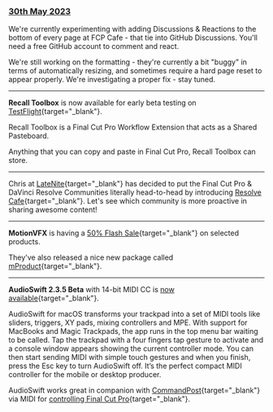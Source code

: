 ### [30th May 2023](/news/20230530)

We're currently experimenting with adding Discussions & Reactions to the bottom of every page at FCP Cafe - that tie into GitHub Discussions. You'll need a free GitHub account to comment and react.

We're still working on the formatting - they're currently a bit "buggy" in terms of automatically resizing, and sometimes require a hard page reset to appear properly. We're investigating a proper fix - stay tuned.

---

**Recall Toolbox** is now available for early beta testing on [TestFlight](https://recalltoolbox.io){target="_blank"}.

Recall Toolbox is a Final Cut Pro Workflow Extension that acts as a Shared Pasteboard.

Anything that you can copy and paste in Final Cut Pro, Recall Toolbox can store.

---

Chris at [LateNite](https://latenitefilms.com/technology/){target="_blank"} has decided to put the Final Cut Pro & DaVinci Resolve Communities literally head-to-head by introducing [Resolve Cafe](https://resolve.cafe){target="_blank"}. Let's see which community is more proactive in sharing awesome content!

---

**MotionVFX** is having a [50% Flash Sale](https://www.motionvfx.com/store){target="_blank"} on selected products.

They've also released a nice new package called [mProduct](https://www.motionvfx.com/store,mproduct,p3977.html){target="_blank"}.

---

**AudioSwift 2.3.5 Beta** with 14-bit MIDI CC is [now available](https://audioswiftapp.com/try-out-these-new-features-in-beta/){target="_blank"}.

AudioSwift for macOS transforms your trackpad into a set of MIDI tools like sliders, triggers, XY pads, mixing controllers and MPE. With support for MacBooks and Magic Trackpads, the app runs in the top menu bar waiting to be called. Tap the trackpad with a four fingers tap gesture to activate and a console window appears showing the current controller mode. You can then start sending MIDI with simple touch gestures and when you finish, press the Esc key to turn AudioSwift off. It’s the perfect compact MIDI controller for the mobile or desktop producer.

AudioSwift works great in companion with [CommandPost](https://commandpost.io){target="_blank"} via MIDI for [controlling Final Cut Pro](https://audioswiftapp.com/fcp/){target="_blank"}.